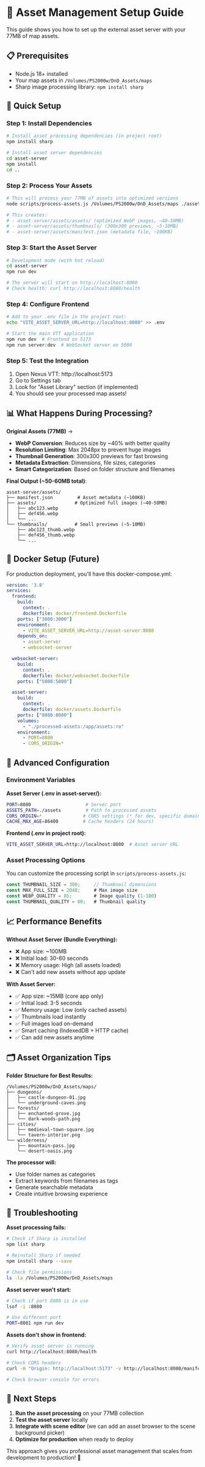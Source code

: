 # 🎨 Asset Management Setup Guide

This guide shows you how to set up the external asset server with your 77MB of map assets.

## 📋 Prerequisites

- Node.js 18+ installed
- Your map assets in `/Volumes/PS2000w/DnD_Assets/maps`
- Sharp image processing library: `npm install sharp`

## 🚀 Quick Setup

### Step 1: Install Dependencies

```bash
# Install asset processing dependencies (in project root)
npm install sharp

# Install asset server dependencies
cd asset-server
npm install
cd ..
```

### Step 2: Process Your Assets

```bash
# This will process your 77MB of assets into optimized versions
node scripts/process-assets.js /Volumes/PS2000w/DnD_Assets/maps ./asset-server/assets

# This creates:
# - asset-server/assets/assets/ (optimized WebP images, ~40-50MB)
# - asset-server/assets/thumbnails/ (300x300 previews, ~5-10MB)
# - asset-server/assets/manifest.json (metadata file, ~100KB)
```

### Step 3: Start the Asset Server

```bash
# Development mode (with hot reload)
cd asset-server
npm run dev

# The server will start on http://localhost:8080
# Check health: curl http://localhost:8080/health
```

### Step 4: Configure Frontend

```bash
# Add to your .env file in the project root:
echo "VITE_ASSET_SERVER_URL=http://localhost:8080" >> .env

# Start the main VTT application
npm run dev  # Frontend on 5173
npm run server:dev  # WebSocket server on 5000
```

### Step 5: Test the Integration

1. Open Nexus VTT: http://localhost:5173
2. Go to Settings tab
3. Look for "Asset Library" section (if implemented)
4. You should see your processed map assets!

## 📊 What Happens During Processing?

**Original Assets (77MB)** →
- **WebP Conversion**: Reduces size by ~40% with better quality
- **Resolution Limiting**: Max 2048px to prevent huge images
- **Thumbnail Generation**: 300x300 previews for fast browsing
- **Metadata Extraction**: Dimensions, file sizes, categories
- **Smart Categorization**: Based on folder structure and filenames

**Final Output (~50-60MB total)**:
```
asset-server/assets/
├── manifest.json         # Asset metadata (~100KB)
├── assets/              # Optimized full images (~40-50MB)
│   ├── abc123.webp
│   ├── def456.webp
│   └── ...
└── thumbnails/          # Small previews (~5-10MB)
    ├── abc123_thumb.webp
    ├── def456_thumb.webp
    └── ...
```

## 🐳 Docker Setup (Future)

For production deployment, you'll have this docker-compose.yml:

```yaml
version: '3.8'
services:
  frontend:
    build:
      context: .
      dockerfile: docker/frontend.Dockerfile
    ports: ["3000:3000"]
    environment:
      - VITE_ASSET_SERVER_URL=http://asset-server:8080
    depends_on:
      - asset-server
      - websocket-server

  websocket-server:
    build:
      context: .
      dockerfile: docker/websocket.Dockerfile
    ports: ["5000:5000"]

  asset-server:
    build:
      context: .
      dockerfile: docker/assets.Dockerfile
    ports: ["8080:8080"]
    volumes:
      - "./processed-assets:/app/assets:ro"
    environment:
      - PORT=8080
      - CORS_ORIGIN=*
```

## 🔧 Advanced Configuration

### Environment Variables

**Asset Server (.env in asset-server/):**
```bash
PORT=8080                    # Server port
ASSETS_PATH=./assets         # Path to processed assets
CORS_ORIGIN=*               # CORS settings (* for dev, specific domain for prod)
CACHE_MAX_AGE=86400         # Cache headers (24 hours)
```

**Frontend (.env in project root):**
```bash
VITE_ASSET_SERVER_URL=http://localhost:8080  # Asset server URL
```

### Asset Processing Options

You can customize the processing script in `scripts/process-assets.js`:

```javascript
const THUMBNAIL_SIZE = 300;     // Thumbnail dimensions
const MAX_FULL_SIZE = 2048;     # Max image size
const WEBP_QUALITY = 85;        # Image quality (1-100)
const THUMBNAIL_QUALITY = 80;   # Thumbnail quality
```

## 📈 Performance Benefits

**Without Asset Server (Bundle Everything):**
- ❌ App size: ~100MB
- ❌ Initial load: 30-60 seconds
- ❌ Memory usage: High (all assets loaded)
- ❌ Can't add new assets without app update

**With Asset Server:**
- ✅ App size: ~15MB (core app only)
- ✅ Initial load: 3-5 seconds
- ✅ Memory usage: Low (only cached assets)
- ✅ Thumbnails load instantly
- ✅ Full images load on-demand
- ✅ Smart caching (IndexedDB + HTTP cache)
- ✅ Can add new assets anytime

## 🗂️ Asset Organization Tips

**Folder Structure for Best Results:**
```
/Volumes/PS2000w/DnD_Assets/maps/
├── dungeons/
│   ├── castle-dungeon-01.jpg
│   └── underground-caves.png
├── forests/
│   ├── enchanted-grove.jpg
│   └── dark-woods-path.png
├── cities/
│   ├── medieval-town-square.jpg
│   └── tavern-interior.png
└── wilderness/
    ├── mountain-pass.jpg
    └── desert-oasis.png
```

**The processor will:**
- Use folder names as categories
- Extract keywords from filenames as tags
- Generate searchable metadata
- Create intuitive browsing experience

## 🚨 Troubleshooting

**Asset processing fails:**
```bash
# Check if Sharp is installed
npm list sharp

# Reinstall Sharp if needed
npm install sharp --save

# Check file permissions
ls -la /Volumes/PS2000w/DnD_Assets/maps
```

**Asset server won't start:**
```bash
# Check if port 8080 is in use
lsof -i :8080

# Use different port
PORT=8081 npm run dev
```

**Assets don't show in frontend:**
```bash
# Verify asset server is running
curl http://localhost:8080/health

# Check CORS headers
curl -H "Origin: http://localhost:5173" -v http://localhost:8080/manifest.json

# Check browser console for errors
```

## 🎯 Next Steps

1. **Run the asset processing** on your 77MB collection
2. **Test the asset server** locally
3. **Integrate with scene editor** (we can add an asset browser to the scene background picker)
4. **Optimize for production** when ready to deploy

This approach gives you professional asset management that scales from development to production! 🚀
